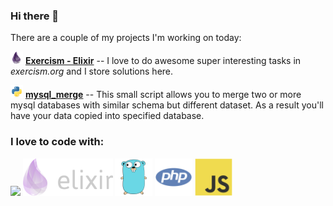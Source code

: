 ### Hi there 👋
There are a couple of my projects I'm working on today:

<img src="./images/elixir-original.svg" height="20px"> [**Exercism - Elixir**](https://github.com/liodnik/exercism-tasks-elixir) -- I love to do awesome super interesting tasks in *exercism.org* and I store solutions here.

<img src="./images/python-original.svg" height="20px"> [**mysql_merge**](https://github.com/logicnow/mysql_merge) -- This small script allows you to merge two or more mysql databases with similar schema but different dataset. As a result you'll have your data copied into specified database.

### I love to code with:
![]("./images/elixir-logo-dark.png")
<img src="./images/elixir-logo-dark.png" height="60px">
<img src="./images/go-original.svg" height="60px">
<img src="./images/php-plain.svg" height="60px">
<img src="./images/javascript-original.svg" height="60px">
<!--
<img src="./images/csharp-original.svg" height="80px">
<img src="./images/python-original.svg" height="80px">
-->
<!--
**liodnik/liodnik** is a ✨ _special_ ✨ repository because its `README.md` (this file) appears on your GitHub profile.

Here are some ideas to get you started:

- 🔭 I’m currently working on ...
- 🌱 I’m currently learning ...
- 👯 I’m looking to collaborate on ...
- 🤔 I’m looking for help with ...
- 💬 Ask me about ...
- 📫 How to reach me: ...
- 😄 Pronouns: ...
- ⚡ Fun fact: ...
-->
